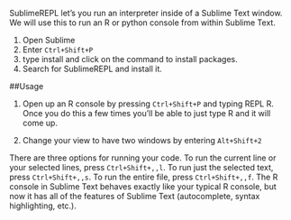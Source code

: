 SublimeREPL let’s you run an interpreter inside of a Sublime Text window. We will use this to run an R or python console from within Sublime Text.

1. Open Sublime
2. Enter `Ctrl+Shift+P`
3. type install and click on the command to install packages. 
4. Search for SublimeREPL and install it. 

##Usage

1. Open up an R console by pressing `Ctrl+Shift+P` and typing REPL R. Once you do this a few times you’ll be able to just type R and it will come up.

2. Change your view to have two windows by entering `Alt+Shift+2` 

There are three options for running your code. To run the current line or your selected lines, press `Ctrl+Shift+,,l`. To run just the selected text, press `Ctrl+Shift+,,s`. To run the entire file, press `Ctrl+Shift+,,f`. The R console in Sublime Text behaves exactly like your typical R console, but now it has all of the features of Sublime Text (autocomplete, syntax highlighting, etc.).
